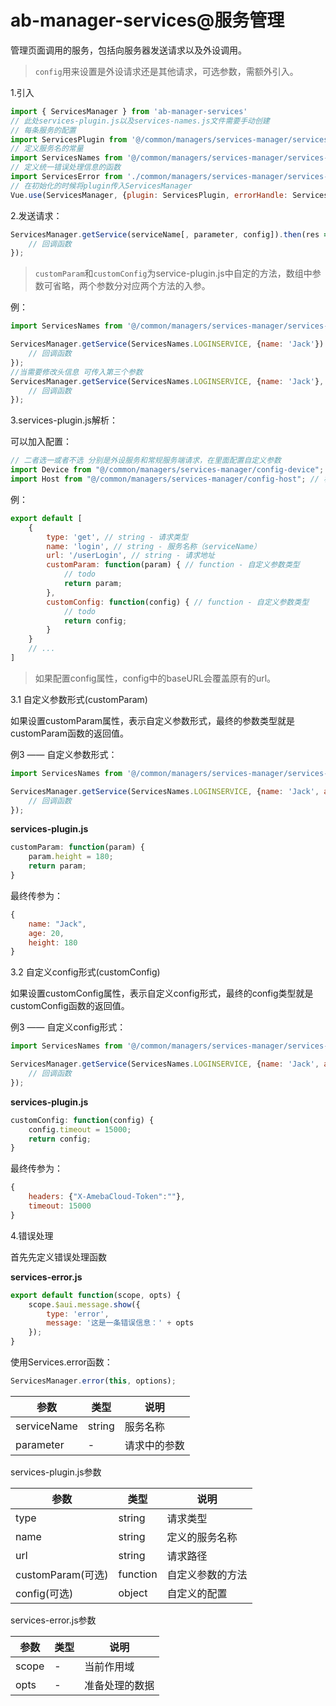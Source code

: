 # ab-manager-services@服务管理

管理页面调用的服务，包括向服务器发送请求以及外设调用。

> `config`用来设置是外设请求还是其他请求，可选参数，需额外引入。

1.引入

```js
import { ServicesManager } from 'ab-manager-services'
// 此处services-plugin.js以及services-names.js文件需要手动创建
// 每条服务的配置
import ServicesPlugin from '@/common/managers/services-manager/services-plugin.js' // 相对路径 
// 定义服务名的常量
import ServicesNames from '@/common/managers/services-manager/services-names.js' // 相对路径
// 定义统一错误处理信息的函数
import ServicesError from './common/managers/services-manager/services-error.js' // 相对路径
// 在初始化的时候将plugin传入ServicesManager
Vue.use(ServicesManager, {plugin: ServicesPlugin, errorHandle: ServicesError});
```

2.发送请求：

```js
ServicesManager.getService(serviceName[, parameter, config]).then(res => {
    // 回调函数
});
```

> `customParam`和`customConfig`为service-plugin.js中自定的方法，数组中参数可省略，两个参数分对应两个方法的入参。

例：

```js
import ServicesNames from '@/common/managers/services-manager/services-names.js'

ServicesManager.getService(ServicesNames.LOGINSERVICE, {name: 'Jack'}).then(res => {
    // 回调函数
});
//当需要修改头信息 可传入第三个参数
ServicesManager.getService(ServicesNames.LOGINSERVICE, {name: 'Jack'}, {headers:{"X-AmebaCloud-Token":""}}).then(res => {
    // 回调函数
});
```

3.services-plugin.js解析：

可以加入配置：

```js
// 二者选一或者不选 分别是外设服务和常规服务端请求，在里面配置自定义参数
import Device from "@/common/managers/services-manager/config-device"; // 相对路径
import Host from "@/common/managers/services-manager/config-host"; // 相对路径
```

例：

```js
export default [
    {
        type: 'get', // string - 请求类型
        name: 'login', // string - 服务名称（serviceName）
        url: '/userLogin', // string - 请求地址
        customParam: function(param) { // function - 自定义参数类型
            // todo
            return param;
        },
        customConfig: function(config) { // function - 自定义参数类型
            // todo
            return config;
        }
    }
    // ...
]
```

> 如果配置config属性，config中的baseURL会覆盖原有的url。

3.1 自定义参数形式(customParam)

如果设置customParam属性，表示自定义参数形式，最终的参数类型就是customParam函数的返回值。

例3 —— 自定义参数形式：

```js
import ServicesNames from '@/common/managers/services-manager/services-names.js'

ServicesManager.getService(ServicesNames.LOGINSERVICE, {name: 'Jack', age: 20}).then(res => {
    // 回调函数
});
```

**services-plugin.js**
```js
customParam: function(param) {
    param.height = 180;
    return param;
}
```

最终传参为：

```js
{
    name: "Jack",
    age: 20,
    height: 180
}
```
3.2 自定义config形式(customConfig)

如果设置customConfig属性，表示自定义config形式，最终的config类型就是customConfig函数的返回值。

例3 —— 自定义config形式：

```js
import ServicesNames from '@/common/managers/services-manager/services-names.js'

ServicesManager.getService(ServicesNames.LOGINSERVICE, {name: 'Jack', age: 20}, {headers:{"X-AmebaCloud-Token":""}}).then(res => {
    // 回调函数
});
```

**services-plugin.js**
```js
customConfig: function(config) {
    config.timeout = 15000;
    return config;
}
```

最终传参为：

```js
{
    headers: {"X-AmebaCloud-Token":""},
    timeout: 15000
}
```
4.错误处理

首先先定义错误处理函数

**services-error.js**
```js
export default function(scope, opts) {
    scope.$aui.message.show({
        type: 'error',
        message: '这是一条错误信息：' + opts
    });
}
```

使用Services.error函数：

```js
ServicesManager.error(this, options);
```

| 参数     | 类型 | 说明 |
| -------- | --- | --- |
| serviceName | string | 服务名称 |
| parameter | - | 请求中的参数 |

services-plugin.js参数

| 参数     | 类型 | 说明 |
| -------- | --- | --- |
| type | string | 请求类型 |
| name | string | 定义的服务名称 |
| url | string | 请求路径 |
| customParam(可选) | function | 自定义参数的方法 |
| config(可选) | object | 自定义的配置 |

services-error.js参数

| 参数     | 类型 | 说明 |
| -------- | --- | --- |
| scope | - | 当前作用域 |
| opts | - | 准备处理的数据 |
